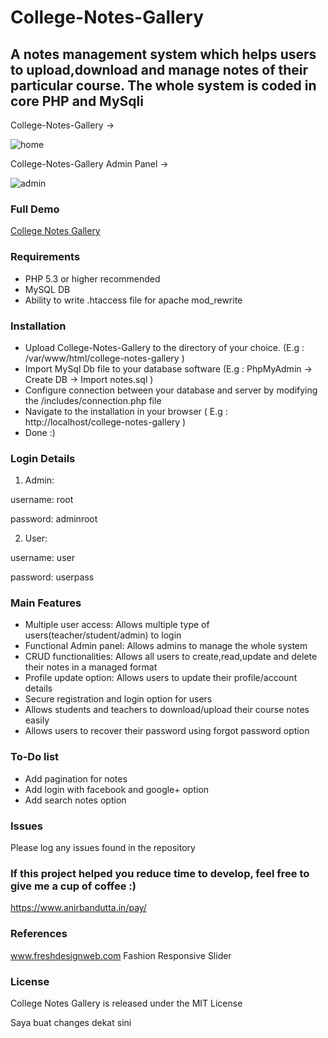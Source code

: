# College-Notes-Gallery

## A notes management system which helps users to upload,download and manage notes of their particular course. The whole system is coded in core PHP and MySqli

College-Notes-Gallery ->

![home](https://user-images.githubusercontent.com/16975766/28489136-9c9930a0-6ed8-11e7-85a0-af4d73f63cd7.png)

College-Notes-Gallery Admin Panel ->

![admin](https://user-images.githubusercontent.com/16975766/28489144-e2c938ae-6ed8-11e7-90f2-f104f34eeabb.png)

### Full Demo

[College Notes Gallery](https://www.youtube.com/watch?v=oJ7rNVoCPG0&t)

### Requirements

- PHP 5.3 or higher recommended
- MySQL DB
- Ability to write .htaccess file for apache mod_rewrite

### Installation

- Upload College-Notes-Gallery to the directory of your choice. (E.g : /var/www/html/college-notes-gallery )
- Import MySql Db file to your database software (E.g : PhpMyAdmin -> Create DB -> Import notes.sql )
- Configure connection between your database and server by modifying the /includes/connection.php file
- Navigate to the installation in your browser ( E.g : http://localhost/college-notes-gallery )
- Done :)

### Login Details

1. Admin:

username: root

password: adminroot

2. User:

username: user

password: userpass

### Main Features

- Multiple user access: Allows multiple type of users(teacher/student/admin) to login
- Functional Admin panel: Allows admins to manage the whole system
- CRUD functionalities: Allows all users to create,read,update and delete their notes in a managed format
- Profile update option: Allows users to update their profile/account details
- Secure registration and login option for users
- Allows students and teachers to download/upload their course notes easily
- Allows users to recover their password using forgot password option

### To-Do list

- Add pagination for notes
- Add login with facebook and google+ option
- Add search notes option

### Issues

Please log any issues found in the repository

### If this project helped you reduce time to develop, feel free to give me a cup of coffee :)

https://www.anirbandutta.in/pay/

### References

www.freshdesignweb.com
Fashion Responsive Slider

### License

College Notes Gallery is released under the MIT License


Saya buat changes dekat sini